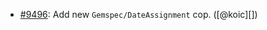 * [#9496](https://github.com/rubocop-hq/rubocop/pull/9496): Add new `Gemspec/DateAssignment` cop. ([@koic][])
